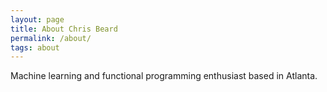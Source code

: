 ```yaml
---
layout: page
title: About Chris Beard
permalink: /about/
tags: about
---
```


Machine learning and functional programming enthusiast based in Atlanta.
